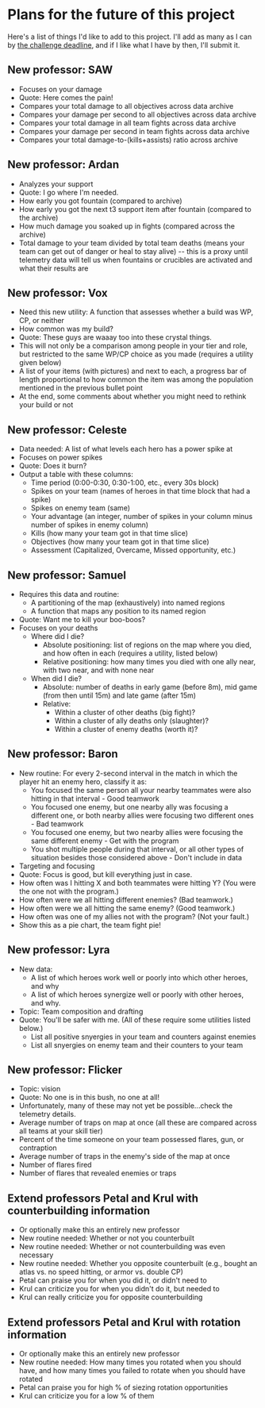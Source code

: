 
# Plans for the future of this project

Here's a list of things I'd like to add to this project.  I'll add as many
as I can by
[the challenge deadline](https://developer.vainglorygame.com/rules),
and if I like what I have by then, I'll submit it.

## New professor: SAW

 * Focuses on your damage
 * Quote: Here comes the pain!
 * Compares your total damage to all objectives across data archive
 * Compares your damage per second to all objectives across data archive
 * Compares your total damage in all team fights across data archive
 * Compares your damage per second in team fights across data archive
 * Compares your total damage-to-(kills+assists) ratio across archive

## New professor: Ardan

 * Analyzes your support
 * Quote: I go where I'm needed.
 * How early you got fountain (compared to archive)
 * How early you got the next t3 support item after fountain (compared
   to the archive)
 * How much damage you soaked up in fights (compared across the archive)
 * Total damage to your team divided by total team deaths (means your
   team can get out of danger or heal to stay alive) -- this is a proxy
   until telemetry data will tell us when fountains or crucibles are
   activated and what their results are

## New professor: Vox

 * Need this new utility:  A function that assesses whether a build was WP,
   CP, or neither
 * How common was my build?
 * Quote: These guys are waaay too into these crystal things.
 * This will not only be a comparison among people in your tier and role,
   but restricted to the same WP/CP choice as you made (requires a
   utility given below)
 * A list of your items (with pictures) and next to each, a progress bar
   of length proportional to how common the item was among the population
   mentioned in the previous bullet point
 * At the end, some comments about whether you might need to rethink your
   build or not

## New professor: Celeste

 * Data needed:  A list of what levels each hero has a power spike at
 * Focuses on power spikes
 * Quote: Does it burn?
 * Output a table with these columns:
    * Time period (0:00-0:30, 0:30-1:00, etc., every 30s block)
    * Spikes on your team (names of heroes in that time block that had
      a spike)
    * Spikes on enemy team (same)
    * Your advantage (an integer, number of spikes in your column minus
      number of spikes in enemy column)
    * Kills (how many your team got in that time slice)
    * Objectives (how many your team got in that time slice)
    * Assessment (Capitalized, Overcame, Missed opportunity, etc.)

## New professor: Samuel

 * Requires this data and routine:
    * A partitioning of the map (exhaustively) into named regions
    * A function that maps any position to its named region
 * Quote: Want me to kill your boo-boos?
 * Focuses on your deaths
    * Where did I die?
       * Absolute positioning: list of regions on the map where you died,
         and how often in each (requires a utility, listed below)
       * Relative positioning: how many times you died with one ally near,
         with two near, and with none near
    * When did I die?
       * Absolute: number of deaths in early game (before 8m), mid game
         (from then until 15m) and late game (after 15m)
       * Relative:
          * Within a cluster of other deaths (big fight)?
          * Within a cluster of ally deaths only (slaughter)?
          * Within a cluster of enemy deaths (worth it)?

## New professor: Baron

 * New routine:  For every 2-second interval in the match in which the
   player hit an enemy hero, classify it as:
    * You focused the same person all your nearby teammates were also
      hitting in that interval - Good teamwork
    * You focused one enemy, but one nearby ally was focusing a different
      one, or both nearby allies were focusing two different ones - Bad
      teamwork
    * You focused one enemy, but two nearby allies were focusing the same
      different enemy - Get with the program
    * You shot multiple people during that interval, or all other types of
      situation besides those considered above - Don't include in data
 * Targeting and focusing
 * Quote: Focus is good, but kill everything just in case.
 * How often was I hitting X and both teammates were hitting Y?  (You
   were the one not with the program.)
 * How often were we all hitting different enemies?  (Bad teamwork.)
 * How often were we all hitting the same enemy?  (Good teamwork.)
 * How often was one of my allies not with the program?  (Not your
   fault.)
 * Show this as a pie chart, the team fight pie!

## New professor: Lyra

 * New data:
    * A list of which heroes work well or poorly into which other heroes,
      and why
    * A list of which heroes synergize well or poorly with other heroes,
      and why.
 * Topic: Team composition and drafting
 * Quote: You'll be safer with me.
   (All of these require some utilities listed below.)
    * List all positive snyergies in your team and counters against enemies
    * List all snyergies on enemy team and their counters to your team

## New professor: Flicker

 * Topic: vision
 * Quote: No one is in this bush, no one at all!
 * Unfortunately, many of these may not yet be possible...check the
   telemetry details.
 * Average number of traps on map at once (all these are compared across
   all teams at your skill tier)
 * Percent of the time someone on your team possessed flares, gun, or
   contraption
 * Average number of traps in the enemy's side of the map at once
 * Number of flares fired
 * Number of flares that revealed enemies or traps

## Extend professors Petal and Krul with counterbuilding information

 * Or optionally make this an entirely new professor
 * New routine needed:  Whether or not you counterbuilt
 * New routine needed:  Whether or not counterbuilding was even necessary
 * New routine needed:  Whether you opposite counterbuilt (e.g., bought an
   atlas vs. no speed hitting, or armor vs. double CP)
 * Petal can praise you for when you did it, or didn't need to
 * Krul can criticize you for when you didn't do it, but needed to
 * Krul can really criticize you for opposite counterbuilding

## Extend professors Petal and Krul with rotation information

 * Or optionally make this an entirely new professor
 * New routine needed:  How many times you rotated when you should have,
   and how many times you failed to rotate when you should have rotated
 * Petal can praise you for high % of siezing rotation opportunities
 * Krul can criticize you for a low % of them

